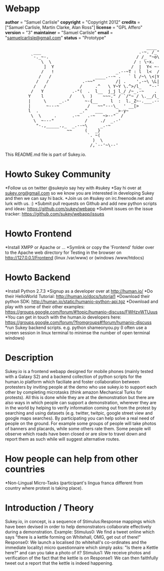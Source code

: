 Webapp
======

__author__ = "Samuel Carlisle"
__copyright__ = "Copyright 2012"
__credits__ = ["Samuel Carlisle, Martin Clarke, Alan Ross"]
__license__ = "GPL Affero"
__version__ = "3"
__maintainer__ = "Samuel Carlisle"
__email__ = "samuelcarlisle@gmail.com"
__status__ = "Prototype"
<pre>
                                                       ____
           ___                                      .-~. /_"-._        ________________________________
          `-._~-.                                  / /_ "~o\  :Y      /We made Sukey.io so that people \
              \  \                                / : \~x.  ` ')      |can have fun during the protests|
               ]  Y                              /  |  Y< ~-.__j      |and, on the way, keep each other|
              /   !                        _.--~T : l  l<  /.-~      < safe, mobile and informed (;..;)|
             /   /                 ____.--~ .   ` l /~\ \<|Y          \________________________________/
            /   /             .-~~"        /| .    ',-~\ \L|
           /   /             /     .^   \ Y~Y \.^>/l_   "--'
          /   Y           .-"(  .  l__  j_j l_/ /~_.-~    .
         Y    l          /    \  )    ~~~." / `/"~ / \.__/l_
         |     \     _.-"      ~-{__     l  :  l._Z~-.___.--~
         |      ~---~           /   ~~"---\_  ' __[>
         l  .                _.^   ___     _>-y~
          \  \     .      .-~   .-~   ~>--"  /
           \  ~---"            /     ./  _.-'
            "-.,_____.,_  _.--~\     _.-~
                        ~~     (   _}  
                                `. ~(
                                  )  \
                                 /,`--'~\--'
</pre>
This README.md file is part of Sukey.io.

Howto Sukey Community
=====================
*Follow us on twitter @sukeyio say hey with #sukey
*Say hi over at sukey.org@gmail.com so we know you are interested in developing Sukey and then we can say hi back.
*Join us on #sukey on irc.freenode.net and lurk with us. :)
*Submit pull requests on Github and add new python scripts and ideas: https://github.com/sukey/webapp
*Submit issues on the issue tracker: https://github.com/sukey/webapp/issues

Howto Frontend
==============
*Install XMPP or Apache or ...
*Symlink or copy the 'Frontend' folder over to the Apache web directory for Testing in the browser on http://127.0.0.1/Frontend (linux /var/www) or (windows /www/htdocs)

Howto Backend
=============
*Install Python 2.7.3
*Signup as a developer over at http://human.io/
*Do their HelloWorld Tutorial: http://human.io/docs/tutorial1
*Download their python SDK: http://human.io/static/humanio-python-api.tgz
*Download and play with some of their other examples: https://groups.google.com/forum/#!topic/humanio-discuss/FWHzvWTUuus
*You can get in touch with the human.io developers here: https://groups.google.com/forum/?fromgroups#!forum/humanio-discuss
*run Sukey backend scripts. e.g. python shameonyou.py (I often use a screen session in linux terminal to minimse the number of open terminal windows)


Description
===========
Sukey.io is a frontend webapp designed for mobile phones (mainly tested with a Galaxy S2) and a backend collection of python scripts for the human.io platform which faciliate and foster collaboration between protesters by inviting people at the demo who use sukey.io to support each other by completing microtasks (think amazon Mechanical Turks for protests). All this is done while they are at the demonstration but there are also ways in which people can support a demonstration, wherever they are in the world by helping to verify information coming out from the protest by searching and using datasets (e.g. twitter, twitpic, google street view and google maps searches). By participating you can help solve a real need of people on the ground. For example some groups of people will take photos of banners and placards, while some others rate them. Some people will observe which roads have been closed or are slow to travel down and report them as such while will suggest alternative routes.

How people can help from other countries
========================================
*Non-Lingual Micro-Tasks (participant's lingua franca different from country where protest is taking place).

Introduction / Theory
=====================
Sukey.io, in concept, is a sequence of Stimulus:Response mappings which have been devised in order to help demonstrators collaborate effectively during a demonstration.
Example:
Stimulus0: We find a tweet online which says "there is a kettle forming on Whitehall, OMG, get out of there!"
Response0: We launch a localised (to whitehall's co-ordinates and the immediate locality) micro questionnaire which simply asks: "Is there a Kettle here?" and can you take a photo of it?
Stimulus1: We receive photos and verification of the fact that the kettle is on
Response1: We can then faithfully tweet out a report that the kettle is indeed happening.

